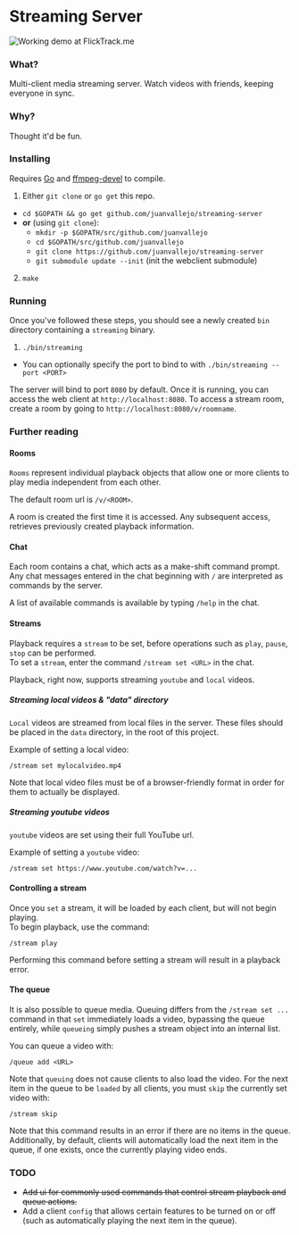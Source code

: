Streaming Server
================

![Working demo at FlickTrack.me](https://i.imgur.com/YhJ1sUP.jpg)

### What?

Multi-client media streaming server. Watch videos with friends, keeping everyone in sync.

### Why?

Thought it'd be fun.

### Installing

Requires [Go](https://golang.org/) and [ffmpeg-devel](https://www.ffmpeg.org/download.html) to compile.

1. Either `git clone` or `go get` this repo.
  - `cd $GOPATH && go get github.com/juanvallejo/streaming-server`
  - **or** (using `git clone`):
    - `mkdir -p $GOPATH/src/github.com/juanvallejo`
    - `cd $GOPATH/src/github.com/juanvallejo`
	- `git clone https://github.com/juanvallejo/streaming-server`
    - `git submodule update --init` (init the webclient submodule)
2. `make`

### Running

Once you've followed these steps, you should see a newly created `bin` directory containing a `streaming` binary.
 1. `./bin/streaming`
   - You can optionally specify the port to bind to with `./bin/streaming --port <PORT>`
 
The server will bind to port `8080` by default. Once it is running, you can access the web client at `http://localhost:8080`.
To access a stream room, create a room by going to `http://localhost:8080/v/roomname`.

### Further reading

#### Rooms

`Rooms` represent individual playback objects that allow one or more clients to play media independent from each other.

The default room url is `/v/<ROOM>`.

A room is created the first time it is accessed. Any subsequent access, retrieves previously created playback information.

#### Chat

Each room contains a chat, which acts as a make-shift command prompt.  
Any chat messages entered in the chat beginning with `/` are interpreted as commands by the server.

A list of available commands is available by typing `/help` in the chat.

#### Streams

Playback requires a `stream` to be set, before operations such as `play`, `pause`, `stop` can be performed.  
To set a `stream`, enter the command `/stream set <URL>` in the chat.

Playback, right now, supports streaming `youtube` and `local` videos.

##### Streaming local videos & "data" directory

`Local` videos are streamed from local files in the server. These files should be placed in the `data` directory, in the root of this project.

Example of setting a local video:
```
/stream set mylocalvideo.mp4
```

Note that local video files must be of a browser-friendly format in order for them to actually be displayed.

##### Streaming youtube videos

`youtube` videos are set using their full YouTube url.

Example of setting a `youtube` video:
```
/stream set https://www.youtube.com/watch?v=...
```

#### Controlling a stream

Once you `set` a stream, it will be loaded by each client, but will not begin playing.  
To begin playback, use the command:
```
/stream play
```

Performing this command before setting a stream will result in a playback error.

#### The queue

It is also possible to queue media. Queuing differs from the `/stream set ...` command in that `set` immediately loads a video, bypassing the queue entirely, 
while `queueing` simply pushes a stream object into an internal list.

You can queue a video with:
```
/queue add <URL>
```

Note that `queuing` does not cause clients to also load the video. For the next item in the queue to be `loaded` by all clients,
you must `skip` the currently set video with:
```
/stream skip
```

Note that this command results in an error if there are no items in the queue.  
Additionally, by default, clients will automatically load the next item in the queue, if one exists, once the currently playing video ends.

### TODO

- ~~Add ui for commonly used commands that control stream playback and queue actions.~~
- Add a client `config` that allows certain features to be turned on or off (such as automatically playing the next item in the queue).

